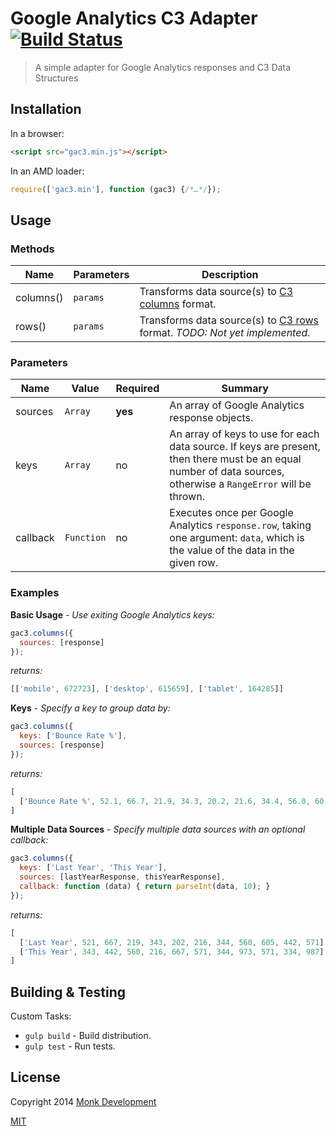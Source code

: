 # Google Analytics C3 Adapter [![Build Status](https://travis-ci.org/MonkDev/google-analytics-c3-adapter.svg?branch=master)](https://travis-ci.org/MonkDev/google-analytics-c3-adapter)

> A simple adapter for Google Analytics responses and C3 Data Structures

## Installation

In a browser:

```html
<script src="gac3.min.js"></script>
```


In an AMD loader:

```js
require(['gac3.min'], function (gac3) {/*…*/});
```

## Usage

### Methods

Name | Parameters | Description
---- | ---------- | -----------
columns() | `params` | Transforms data source(s) to [C3 columns](http://c3js.org/reference.html#data-columns) format.
rows() | `params` | Transforms data source(s) to [C3 rows](http://c3js.org/reference.html#data-rows) format. _TODO: Not yet implemented._


### Parameters

Name | Value | Required | Summary
---- | ----- | -------- | -------
sources | `Array` | **yes** | An array of Google Analytics response objects.
keys | `Array` | no | An array of keys to use for each data source. If keys are present, then there must be an equal number of data sources, otherwise a `RangeError` will be thrown.
callback | `Function` | no | Executes once per Google Analytics `response.row`, taking one argument: `data`, which is the value of the data in the given row.

### Examples

**Basic Usage** - *Use exiting Google Analytics keys:*
```js
gac3.columns({
  sources: [response]
});
```

*returns:*

```js
[['mobile', 672723], ['desktop', 615659], ['tablet', 164285]]
```

**Keys** - *Specify a key to group data by:*

```js
gac3.columns({
  keys: ['Bounce Rate %'],
  sources: [response]
});
```

*returns:*

```js
[
  ['Bounce Rate %', 52.1, 66.7, 21.9, 34.3, 20.2, 21.6, 34.4, 56.0, 60.5, 44.2, 57.1]
]
```


**Multiple Data Sources** - *Specify multiple data sources with an optional callback:*

```js
gac3.columns({
  keys: ['Last Year', 'This Year'],
  sources: [lastYearResponse, thisYearResponse],
  callback: function (data) { return parseInt(data, 10); }
});
```

*returns:*

```js
[
  ['Last Year', 521, 667, 219, 343, 202, 216, 344, 560, 605, 442, 571],
  ['This Year', 343, 442, 560, 216, 667, 571, 344, 973, 571, 334, 987]
]
```

## Building & Testing
Custom Tasks:

* `gulp build` - Build distribution.
* `gulp test` - Run tests.

## License
Copyright 2014 [Monk Development](http://monkdevelopment.com/)

[MIT](https://github.com/MonkDev/google-analytics-c3-adapter/blob/master/LICENSE.txt)
